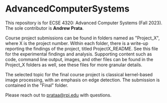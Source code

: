 # AdvancedComputerSystems
This repository is for ECSE 4320: Advanced Computer Systems (Fall 2023). 
The sole contributor is **Andrew Prata**. 

Course project submissions can be found in folders named as "Project_X", where X is the project number. Within each folder, there is a write-up reporting the findings of the project, titled ProjectX_README. See this file for the experimental findings and analysis. Supporting content such as code, command line output, images, and other files can be found in the Project_X folders as well, see these files for more granular details.

The selected topic for the final course project is classical kernel-based image processing, with an emphasis on edge detection. The submission is contained in the "Final" folder.

Please reach out to prataa@rpi.edu with questions.
